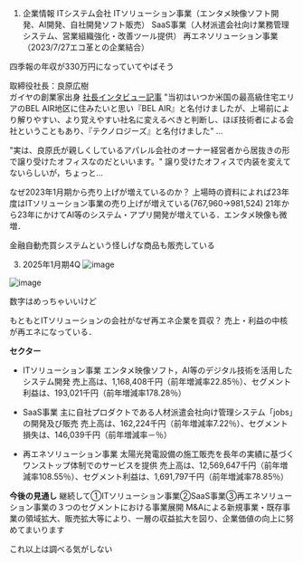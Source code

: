 1. 企業情報
ITシステム会社
ITソリューション事業（エンタメ映像ソフト開発、AI開発、自社開発ソフト販売）
SaaS事業（人材派遣会社向け業務管理システム、営業組織強化・改善ツール提供）
再エネソリューション事業（2023/7/27エコ革との企業結合）

四季報の年収が330万円になっていてやばそう

取締役社長：良原広樹  
ガイヤの創業家出身
[社長インタビュー記事](https://ibasho-ob.com/archives/50000)
"当初はいつか米国の最高級住宅エリアのBEL AIR地区に住みたいと思い『BEL AIR』と名付けましたが、上場前により解りやすい、より覚えやすい社名に変えるべきと判断し、ほぼ技術者による会社ということもあり、『テクノロジーズ』と名付けました"
...

"実は、良原氏が親しくしているアパレル会社のオーナー経営者から居抜きの形で譲り受けたオフィスなのだといいます。"
譲り受けたオフィスで内装を変えてないらしいが，ちょっと...

なぜ2023年1月期から売り上げが増えているのか？
上場時の資料によれば23年度はITソリューション事業の売り上げが増えている(767,960->981,524)
21年から23年にかけてAI等のシステム・アプリ開発が増えている．エンタメ映像も微増．

金融自動売買システムという怪しげな商品も販売している

3. 2025年1月期4Q
![image](https://github.com/user-attachments/assets/a8be7400-4705-47fa-bd81-8c3596f6731f)

![image](https://github.com/user-attachments/assets/2869f06d-2104-4b50-a519-e17df476551b)

数字はめっちゃいいけど

もともとITソリューションの会社がなぜ再エネ企業を買収？
売上・利益の中核が再エネになっている．

**セクター**
- ITソリューション事業
エンタメ映像ソフト，AI等のデジタル技術を活用したシステム開発
売上高は、1,168,408千円（前年増減率22.85％）、セグメント利益は、193,021千円（前年増減率178.28％）

- SaaS事業
主に自社プロダクトである人材派遣会社向け管理システム「jobs」の開発及び販売
売上高は、162,224千円（前年増減率7.22％）、セグメント損失は、146,039千円（前年増減率－％）
  
- 再エネソリューション事業
太陽光発電設備の施工販売を長年の実績に基づくワンストップ体制でのサービスを提供
売上高は、12,569,647千円（前年増減率108.55％）、セグメント利益は、1,691,797千円（前年増減率78.85％）

**今後の見通し**
継続して①ITソリューション事業②SaaS事業③再エネソリューション事業の３つのセグメントにおける事業展開
M&Aによる新規事業・既存事業の領域拡大、販売拡大等により、一層の収益拡大を図り、企業価値の向上に努めてまいります

これ以上は調べる気がしない
